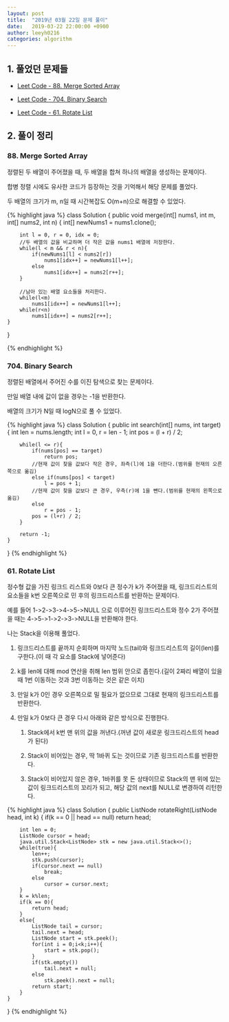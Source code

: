 ```yaml
---
layout: post
title:  "2019년 03월 22일 문제 풀이"
date:   2019-03-22 22:00:00 +0900
author: leeyh0216
categories: algorithm
---
```


## 1. 풀었던 문제들

* [Leet Code - 88. Merge Sorted Array](https://leetcode.com/problems/merge-sorted-array/)

* [Leet Code - 704. Binary Search](https://leetcode.com/problems/binary-search/)

* [Leet Code - 61. Rotate List](https://leetcode.com/problems/rotate-list/)

## 2. 풀이 정리

### 88. Merge Sorted Array

정렬된 두 배열이 주어졌을 때, 두 배열을 합쳐 하나의 배열을 생성하는 문제이다.

합병 정렬 시에도 유사한 코드가 등장하는 것을 기억해서 해당 문제를 풀었다.

두 배열의 크기가 m, n일 때 시간복잡도 O(m+n)으로 해결할 수 있었다.

{% highlight java %}
class Solution {
    public void merge(int[] nums1, int m, int[] nums2, int n) {
        int[] newNums1 = nums1.clone();

        int l = 0, r = 0, idx = 0;
        //두 배열의 값을 비교하며 더 작은 값을 nums1 배열에 저장한다.
        while(l < m && r < n){
            if(newNums1[l] < nums2[r])
                nums1[idx++] = newNums1[l++];
            else
                nums1[idx++] = nums2[r++];
        }
        
        //남아 있는 배열 요소들을 처리한다.
        while(l<m)
            nums1[idx++] = newNums1[l++];
        while(r<n)
            nums1[idx++] = nums2[r++];
    }
}

{% endhighlight %}

### 704. Binary Search

정렬된 배열에서 주어진 수를 이진 탐색으로 찾는 문제이다.

만일 배열 내에 값이 없을 경우는 -1을 반환한다.

배열의 크기가 N일 때 logN으로 풀 수 있었다.

{% highlight java %}
class Solution {
    public int search(int[] nums, int target) {
        int len = nums.length;
        int l = 0, r = len - 1;
        int pos = (l + r) / 2;

        while(l <= r){
            if(nums[pos] == target)
                return pos;
            //현재 값이 찾을 값보다 작은 경우, 좌측(l)에 1을 더한다.(범위를 현재의 오른쪽으로 옮김)
            else if(nums[pos] < target)
                l = pos + 1;
            //현재 값이 찾을 값보다 큰 경우, 우측(r)에 1을 뺀다.(범위를 현재의 왼쪽으로 옮김)
            else
                r = pos - 1;
            pos = (l+r) / 2;
        }

        return -1;
    }
}
{% endhighlight %}

### 61. Rotate List

정수형 값을 가진 링크드 리스트와 0보다 큰 정수가 k가 주어졌을 때, 링크드리스트의 요소들을 k번 오른쪽으로 민 후의 링크드리스트를 반환하는 문제이다.

예를 들어 1->2->3->4->5->NULL 으로 이루어진 링크드리스트와 정수 2가 주어졌을 때는 4->5->1->2->3->NULL을 반환해야 한다.

나는 Stack을 이용해 풀었다.

1. 링크드리스트를 끝까지 순회하며 마지막 노드(tail)와 링크드리스트의 길이(len)를 구한다.(이 때 각 요소를 Stack에 넣어준다)

2. k를 len에 대해 mod 연산을 취해 len 범위 안으로 좁힌다.(길이 2짜리 배열이 있을 때 1번 이동하는 것과 3번 이동하는 것은 같은 이치)

3. 만일 k가 0인 경우 오른쪽으로 밀 필요가 없으므로 그대로 현재의 링크드리스트를 반환한다.

4. 만일 k가 0보다 큰 경우 다시 아래와 같은 방식으로 진행한다.
   
   1. Stack에서 k번 맨 위의 값을 꺼낸다.(꺼낸 값이 새로운 링크드리스트의 head가 된다)

   2. Stack이 비어있는 경우, 딱 1바퀴 도는 것이므로 기존 링크드리스트를 반환한다.

   3. Stack이 비어있지 않은 경우, 1바퀴를 못 돈 상태이므로 Stack의 맨 위에 있는 값이 링크드리스트의 꼬리가 되고, 해당 값의 next를 NULL로 변경하여 리턴한다.

{% highlight java %}
class Solution {
    public ListNode rotateRight(ListNode head, int k) {
        if(k == 0 || head == null)
            return head;

        int len = 0;
        ListNode cursor = head;
        java.util.Stack<ListNode> stk = new java.util.Stack<>();
        while(true){
            len++;
            stk.push(cursor);
            if(cursor.next == null)
                break;
            else
                cursor = cursor.next;
        }
        k = k%len;
        if(k == 0){
            return head;
        }
        else{
            ListNode tail = cursor;
            tail.next = head;
            ListNode start = stk.peek();
            for(int i = 0;i<k;i++){
                start = stk.pop();
            }
            if(stk.empty())
                tail.next = null;
            else
                stk.peek().next = null;
            return start;
        }
    }
}
{% endhighlight %}